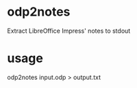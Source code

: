 # odp2notes

Extract LibreOffice Impress' notes to stdout

# usage

odp2notes input.odp > output.txt

